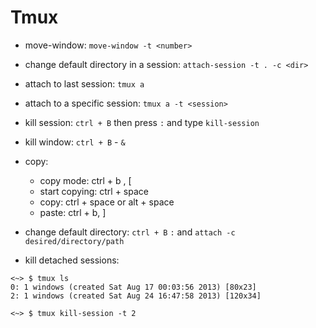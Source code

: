 # Tmux

*   move-window: `move-window -t <number>`

*   change default directory in a session:
    `attach-session -t . -c <dir>`

*   attach to last session: `tmux a`

*   attach to a specific session: `tmux a -t <session>`

*   kill session: `ctrl + B` then press `:` and type `kill-session`

*   kill window: `ctrl + B` - `&`

* copy:
    * copy mode: ctrl + b , [
    * start copying: ctrl + space
    * copy: ctrl + space or alt + space
    * paste: ctrl + b, ]

* change default directory: `ctrl + B` `:` and `attach -c desired/directory/path`

* kill detached sessions:
```
<~> $ tmux ls
0: 1 windows (created Sat Aug 17 00:03:56 2013) [80x23]
2: 1 windows (created Sat Aug 24 16:47:58 2013) [120x34]

<~> $ tmux kill-session -t 2
```
